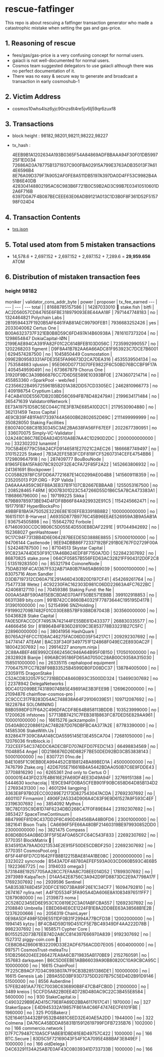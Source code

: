 # rescue-fatfinger

This repo is about rescuing a fatfinger transaction generator who made a catastrophic mistake when setting the gas and gas-price.


## 1. Reasoning of rescue

- fees/gas/gas-price is a very confusing concept for normal users.
- gaiacli is not well-documented for normal users.
- Cosmos team suggested delegators to use gaiacli although there was no perfect documentation of it.
- There was no easy & secure way to generate and broadcast a transaction in early cosmoshub-1


## 2. Victim Address

- cosmos10whs4lsz6yjc90nzs6t4re5jv6lj59qr6zuxf8


## 3. Transactions

- block height : 98182,98201,98211,98222,98227
- tx_hash : 

  4EEB9B1A1202634A193B0365F54A84869ADFBBAAA94F30F01DB599725F1ED034
  72686AD3A78775B1371937C900FBA02915A799E3763ADB35013F7A614E6596B4
  8E76A09D379F7A9052AF0FE8A511DB5197A397DA0D4FF53C9982B4A51B6E40DB
  428304148802195AC6C983B6F721B0C59B2AD3C99B7E03410510601D2A6F716B
  6397D0A7F4B087BECEEE63E06ADB9121A013C1D3B0F8F361D52F515798F024D4


## 4. Transaction Contents

- [txs.json](https://github.com/b-harvest/rescue-fatfinger/blob/master/txs.json)


## 5. Total used atom from 5 mistaken transactions

- 14,578.6 + 2,697.152 + 2,697.152 + 2,697.152 + 7,289.6 = **29,959.656** ATOM

## 6. Distribution of mistaken transaction fees

### height 98182
moniker | validator_cons_addr_byte | power | proposer | tx_fee_earned
--- | --- | --- | ---
total |  | 81688785157586 |  | 14287033010
🐠 stake.fish | bitfi | AC2D56057CD84765E6FBE318979093E8E44AA18F | 7971447748183 | no | 1324464821
Polychain Labs | 2B19594437F1920B5AF6461FAB81AEC99790FEB1 | 7936683252426 | yes | 2033040062
Certus One | B00A6323737F321EB0B8D59C6FD497A14B60938A | 7816107373204 | no | 1298654847
DokiaCapital-IØN | 2199EAE894CA391FA82F01C2C614BFEB103D056C | 7235992990557 | no | 1202268203
figment | D9F8A41B782AA6A66ADC81F953923C7DCE7B6001 | 6294574287500 | no | 1045850449
Cosmostation | 099E2B09583331AFDE35E5FA96673D2CA7DEA316 | 4535539504134 | no | 753584883
iqlusion | 95E060D07713070FE9822F6C50BD76BCCBF9F17A | 4054549590491 | no | 673667879
Chorus One | 31920F9BC3A39B66876CC7D6D5E589E10393BF0E | 2743607214714 | no | 455853360
🔥SparkPool - web/led | C2356622B495725961B5B201A382DD57CD3305EC | 2462810966773 | no | 409198754
Cryptium Labs | F4CAB410DE5567DB203BD56C694FB78D482479A1 | 2199634171484 | no | 365471639
Validator🌐Network | EE73A19751D58C5EC044C11E3FB7AE685A10D2C1 | 2179530904880 | no | 362131459
Tezos Capital | 4E9CB39F4B1FA617339744A5600B62802652D69C | 2111499999999 | no | 350828050
Staking Facilities | E800740C68C81B30345C3AE2BA638FA56FF67EEF | 2022677390951 | no | 336070075
Simply-VC-Validator | 02A248C86C78ED6A824D510A8B7AA4C1D290D2DC | 2000000000000 | no | 332302202
lunamint | 70C5B4E6779C59A24CFD9146581E27021C2AEC26 | 1866687749497 | no | 310152225
Staked | 7B3A2EFE5B3FCDF819FCF52607314CEFE4754BB6 | 1729809647918 | no | 287409777
BouBouNode | 81965FE8A15FA8078C9202F32E4CFA72F85F2A22 | 1452663806932 | no | 241361691
Blockpower | CC05882978FC5FDD6A7721687E14C0299AE004B8 | 1415609118359 | no | 235205013
P2P.ORG - P2P Valida | DA6AAAA959C9EF88A3EB37B1F107CB2667EBBAAB | 1255053167500 | no | 208528465
F4RM | 9D07B301D23C547266D55D1B6C5A78CA473383A1 | 1186866796000 | no | 197199225
Sikka | 679B89785973BE94D4FDF8B66F84A929932E91C5 | 1154245662471 | no | 191779187
HyperBlocksPro | 49BBFB1BA1A75052E3226E8E1E0EFEB33918B8B2 | 1000000000000 | no | 166151101
B-Harvest | A6935D877B9776C45B96EEAE526959A3B9A5AB1A | 936754505898 | no | 155642792
Forbole | 671460930CCDC9B06C5D055E4D550EB8DAF2291E | 917044942692 | no | 152368027
genHashtower | 9C17C94F7313BB4D6E064287BEEDE5D3888E8855 | 570000100000 | no | 94706144
Castlenode | 9EE94DBB86F72337192BF291B0E767FD2729F00A | 524248787500 | no | 87104513
Skystar Capital | 91C823A744DE50F91C17A46B624EDF8F7150A7DD | 522842307692 | no | 86870825
stake.zone | 064CF05857B556FED63AC32821FF904312D0F2C8 | 513519283500 | no | 85321794
CoinoneNode | 75DAB316F4CA1367F532AB71A80B7FA65AB69039 | 500001000000 | no | 83075716
Atom Sandler | D3DB7197312CD60A71E291A66D430B20D197CF41 | 454269261764 | no | 75477338
Wetez | 4C92230FAC162303D981C06DD22663A4FC7622BC | 424068127110 | no | 70459386
Staking Fund: the Ne | 000AA5ABF590A815EBCBDAE070AFF50BE571EB8B | 399102918853 | no | 66311389
bity.com | 991B742CC8660B40321F77873644C195195D4178 | 313901000000 | no | 52154996
SNZHolding | F919902709B7482F01C030E8B57BF93B8D87043B | 303560000000 | no | 50436828
Stake Capital | FA0E5DFACCDCF74957A742144FE55BE61D433377 | 268830335577 | no | 44666456
Stir | 818964B4FB36D28109C3E853778B33231B27C5FC | 228960000000 | no | 38041956
HashQuark | B0765A2F6FCC11D8AC46275FAC06DD35F54217C1 | 209292307692 | no | 34774147
ATEAM | BAC33F340F3497751F124868F049EC2E8930AC2F | 180042307692 | no | 29914227
anonym.ninja | 2C88A4BEF46E9992CE662456C946A64B95F0B150 | 170501000000 | no | 28328928
Bianjie | 696ABC95186FD65A07050C28AB00C9358A315030 | 158501000000 | no | 26335115
cephalopod equipment | 77064757FCC7828F98B33525B4599DB0FD08DC37 | 138784005000 | no | 23059115
DragonStake | C52ACDB32057F5C731BBDD48460B93C3500DD324 | 134690307692 | no | 22378942
DelegaNetworks | 9DC4012099BE743189074B85E49891AE3B3FEE9B | 126962000000 | no | 21094876
chainflow-cosmos-pro | 2C9CCC317FB283D54AC748838A64F29106039E51 | 109712087692 | no | 18228784
SOLOMINING | B8B0598DF07F6A2C496DFACDF8E64B858113BDDB | 103523999000 | no | 17200626
infstones | 57713BB7421C7FEB381B863FC87DED5E829AA961 | 100001000000 | no | 16615276
jackzampolin | D540AB022088612AC74B287D076DBFBC4A377A2E | 87783390000 | no | 14585306
StakeWith.Us | 8328647F309C8AA148CDA5595145E13E455CA704 | 72681050000 | no | 12076036
firstblock.io | 732CEEF54C374DDC6ADECBFD707AEFD07FEDC143 | 66498834569 | no | 11048854
Angel | 0D2186876D26D882F7BE50DED92BD3CB53838143 | 50001000000 | no | 8307721
01no.de | B4E1085F1C9EBB0EA994452CB1B8124BA89BED1A | 45000000000 | no | 7476799
Ztake.org | 42D6705E716616B4A5442BDAA050B7C6E9FDDE43 | 37708816290 | no | 6265361
2nd only to Certus O | 000001E443FD237E4B616E2FA69DF4EE3D49A94F | 32769151388 | no | 5444630
kochacolaj | 1E9CE94FD0BA5CFEB901F90BC658D64D85B134D2 | 27693431300 | no | 4601294
liangping | 3363E8F97B02ECC00289E72173D827543047ACDA | 27692307692 | no | 4601107
Firmamint | 4906F2A5334D906A4C63F9E9D61527A9F593C4EF | 23196307692 | no | 3854092
Mythos | 18C78D135C9D81D74F6234DBD268C47F0F89E844 | 23192307692 | no | 3853427
SpaceTimeContinuum | 8B4799EF81D9C437DD2F6C490D49456BA48B0FD6 | 23001000000 | no | 3821641
Bison Trails | CA6696F5FE66A480BF21460319BE979930852DD0 | 23000000000 | no | 3821475
Compass | 808D6B054A0B6D3FF5F5EAF0A65CFC64C543F833 | 22692307692 | no | 3770351
BlockMatrix 🚀 | B34591DA79AAD0213534E2E915F50DE5CDBDF250 | 22692307692 | no | 3770351
CosmosPool.org | 6F5F44F6FD7CD1642FFB8B12215BAE814A1BE08C | 20000000000 | no | 3323022
syncnode | B543A7DF48780AEFEF593A003CD060B593C4E6B5 | 19223667725 | no | 3194033
omega3 | 5731848E19257705AA28CC7EFAA8C708EE014D52 | 17899307692 | no | 2973989
KalpaTech | D14A542E8756C3A942D9FD8873DC2E9A7798A17F | 17692307692 | no | 2939596
Sentinel | 5AB353B748D45F20DFCE19D73BA89F26E1C34CF7 | 16094792810 | no | 2674167
nylira.net | A4F1D5534F3FA905A4DA606E8A10834976511FF7 | 12879080000 | no | 2139873
noma | 2C528D2345ED6E953C1C0819E2C3A01ABFCBA557 | 12692307692 | no | 2108840
Umbrella | EBED694E6CE1224FB1E8A2DD8EE63A38568B1E2B | 12376200666 | no | 2056319
ChainLayer | 0E98A5DF498F5D9E5511DF0B31F2994A77BCFD38 | 12002000000 | no | 1994145
kytzu | BF4CB4D59D19D451CF5E7BC49349DF4AA222D78B | 9982307692 | no | 1658571
Cypher Core | B0155252D73B7EEB74D2A8CC814397E66970A839 | 9192307692 | no | 1527312
piggy-coin.com 🐷 | CEB8DB4286061B32209D33E2ADF6756ACDD7E005 | 6004000000 | no | 997571
CosmosTrust-meleaTru | 51DB2566204EE266427EA8A6CB719835AB170BE9 | 2152760591 | no | 357683
darkqueen | B6C5D0EEBE1ABB66039A90B80820C10A9CBCA95C | 100000000 | no | 16615
ChainPool | 7F225CB9ACF7D34C993807A7F9CB3B2851386DE1 | 100000000 | no | 16615
Genesis Lab | 2B9A55D3BF93D7375DD207B75C5ED4D2B91D9146 | 51500000 | no | 8556
Auberdine | 57FEB2461AA77EC70036C636890B8F47CB4FCB0D | 21000000 | no | 3489
kreios | 5CCFD5A822B0EE4D728D480AC9C22C3B455E8584 | 5600000 | no | 930
StakeCapital.io | C4903229B9EAD415C79E8FA69D2BBA6117617C41 | 1970000 | no | 327
StakerSpace | E4D945332A19857F861A4C66F47474ECF6101FBE | 1960000 | no | 325
POSBakerz | 52E1646134432BF9532B4881C6ED32E40AE5A2DD | 1944000 | no | 322
Colmena | DA76CA45BDDA85831B15912619799FDFB7235B76 | 1002000 | no | 166
commercio.network | D7F7C79487C10A5CF1ABEB1DBD81E8D49757C422 | 1000000 | no | 166
BTC.Secure | 83D5C5F72169043F54F1CA7095E488BAF3E849EF | 1000000 | no | 166
oldDelega | D4C63291134A25AB7E0AF43C08039341D733733B | 1000000 | no | 166


